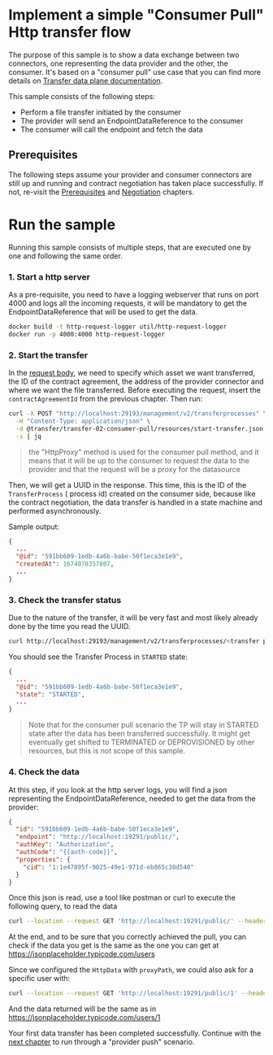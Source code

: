 # Implement a simple "Consumer Pull" Http transfer flow

The purpose of this sample is to show a data exchange between two connectors, one representing the
data provider and the other, the consumer. It's based on a "consumer pull" use case that you can find
more details
on [Transfer data plane documentation](https://github.com/eclipse-edc/Connector/tree/main/extensions/control-plane/transfer/transfer-data-plane).

This sample consists of the following steps:

* Perform a file transfer initiated by the consumer
* The provider will send an EndpointDataReference to the consumer
* The consumer will call the endpoint and fetch the data

## Prerequisites

The following steps assume your provider and consumer connectors are still up and running and contract
negotiation has taken place successfully.
If not, re-visit the [Prerequisites](../transfer-00-prerequisites/README.md)
and [Negotiation](../transfer-01-negotiation/README.md) chapters.

# Run the sample

Running this sample consists of multiple steps, that are executed one by one and following the same
order.

### 1. Start a http server

As a pre-requisite, you need to have a logging webserver that runs on port 4000 and logs all the incoming requests, it will
be mandatory to get the EndpointDataReference that will be used to get the data.

```bash
docker build -t http-request-logger util/http-request-logger
docker run -p 4000:4000 http-request-logger
```

### 2. Start the transfer

In the [request body](resources/start-transfer.json), we need to specify which asset we want transferred, the ID of the contract agreement, the address of the
provider connector and where we want the file transferred.
Before executing the request, insert the `contractAgreementId` from the previous chapter. Then run:

```bash
curl -X POST "http://localhost:29193/management/v2/transferprocesses" \
  -H "Content-Type: application/json" \
  -d @transfer/transfer-02-consumer-pull/resources/start-transfer.json \
  -s | jq

```

> the "HttpProxy" method is used for the consumer pull method, and it means that it will be up to
> the consumer to request the data to the provider and that the request will be a proxy for the
> datasource

Then, we will get a UUID in the response. This time, this is the ID of the `TransferProcess` (
process id) created on the consumer
side, because like the contract negotiation, the data transfer is handled in a state machine and
performed asynchronously.

Sample output:

```json
{
  ...
  "@id": "591bb609-1edb-4a6b-babe-50f1eca3e1e9",
  "createdAt": 1674078357807,
  ...
}
```

### 3. Check the transfer status

Due to the nature of the transfer, it will be very fast and most likely already done by the time you
read the UUID.

```bash
curl http://localhost:29193/management/v2/transferprocesses/<transfer process id>
```

You should see the Transfer Process in `STARTED` state: 

```json
{
  ...
  "@id": "591bb609-1edb-4a6b-babe-50f1eca3e1e9",
  "state": "STARTED",
  ...
}

```

> Note that for the consumer pull scenario the TP will stay in STARTED state after the data has been transferred successfully.
> It might get eventually get shifted to TERMINATED or DEPROVISIONED by other resources, but this is not scope of this sample.

### 4. Check the data

At this step, if you look at the http server logs, you will find a json representing the EndpointDataReference, needed
to get the data from the provider:

```json
{
  "id": "591bb609-1edb-4a6b-babe-50f1eca3e1e9",
  "endpoint": "http://localhost:19291/public/",
  "authKey": "Authorization",
  "authCode": "{{auth-code}}",
  "properties": {
    "cid": "1:1e47895f-9025-49e1-971d-eb865c38d540"
  }
}
```

Once this json is read, use a tool like postman or curl to execute the following query, to read the
data

```bash
curl --location --request GET 'http://localhost:19291/public/' --header 'Authorization: <auth code>'
```

At the end, and to be sure that you correctly achieved the pull, you can check if the data you get
is the same as the one you can get at https://jsonplaceholder.typicode.com/users


Since we configured the `HttpData` with `proxyPath`, we could also ask for a specific user with:

```bash
curl --location --request GET 'http://localhost:19291/public/1' --header 'Authorization: <auth code>'
```

And the data returned will be the same as in https://jsonplaceholder.typicode.com/users/1

Your first data transfer has been completed successfully.
Continue with the [next chapter](../transfer-03-provider-push/README.md) to run through a "provider push" scenario.
